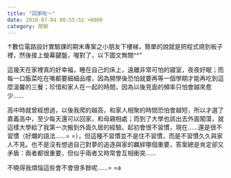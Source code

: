 ```yaml
---
title: "回家啦～"
date: 2010-07-04 00:55:52 +0800
category: 閒聊
---
```

<p><object height="385" width="480" data="http://www.youtube.com/v/exrR1_rHJLI&amp;hl=zh_TW&amp;fs=1?rel=0" type="application/x-shockwave-flash"><param name="allowFullScreen" value="true" /><param name="allowscriptaccess" value="always" /><param name="src" value="http://www.youtube.com/v/exrR1_rHJLI&amp;hl=zh_TW&amp;fs=1?rel=0" /></object></p><p>&uarr;數位電路設計實驗課的期末專案之小朋友下樓梯，簡單的說就是把程式燒到板子裡，然後接上螢幕鍵盤，喔對了，以下圖文無關^^"</p><p>這幾天在家裡真的好幸福，睡在自己的床上，遠離非常可怕的寢室，夜夜好眠；而每一口飯菜吃在嘴都要細細品嚐，因為開學後恐怕就要再等一個學期才能再吃到這麼溫馨的三餐；珍惜和家人在一起的時間，因為以後見面的頻率只怕會越來愈少&hellip;&hellip;</p><p>高中時就曾經想過，以後我爬的越高，和家人相聚的時間恐怕會越短，所以才選了嘉義高中，至少每天還可以回家，和母親相處；而到了大學也該出去外面闖蕩，就這樣大學給了我第一次搬到外面久居的經驗。起初會很不習慣，現在&hellip;&hellip;還是很不習慣（好爛的語法&hellip;&hellip;= =），但這種不習慣並不是住不習慣，而是不習慣久久與家人不見。也不是沒有想過自己對夢的追逐與家的羈絆哪個重要，答案總是肯定卻又矛盾：兩者都很重要，但似乎兩者又時常會互相衝突&hellip;&hellip;</p><p>不曉得我煩惱這些會不會很多餘呢&hellip;&hellip;= =a</p>
